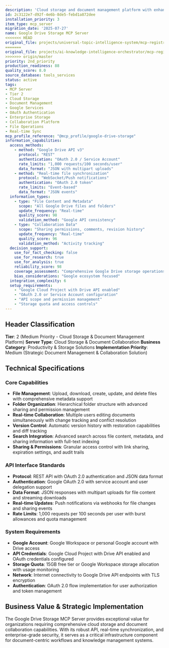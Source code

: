 ```yaml
---
description: 'Cloud storage and document management platform with enhanced enterprise features. Google Drive storage server providing comprehensive file operations, real-time collaboration, and advanced document workflow automation with enterprise security.'
id: 2c3122e7-d92f-4e6b-8de5-febd1a872dee
installation_priority: 3
item_type: mcp_server
migration_date: '2025-07-27'
name: Google Drive Storage MCP Server
<<<<<<< HEAD
original_file: projects/universal-topic-intelligence-system/mcp-registry/detailed-profiles/tier-2/google-drive-storage-server-profile.md
=======
original_file: projects/ai-knowledge-intelligence-orchestrator/mcp-registry/detailed-profiles/tier-2/google-drive-storage-server-profile.md
>>>>>>> origin/master
priority: 2nd_priority
production_readiness: 88
quality_score: 8.0
source_database: tools_services
status: active
tags:
- MCP Server
- Tier 2
- Cloud Storage
- Document Management
- Google Services
- OAuth Authentication
- Enterprise Storage
- Collaboration Platform
- File Operations
- Real-time Sync
mcp_profile_reference: "@mcp_profile/google-drive-storage"
information_capabilities:
  access_methods:
    - method: "Google Drive API v3"
      protocol: "REST"
      authentication: "OAuth 2.0 / Service Account"
      rate_limits: "1,000 requests/100 seconds/user"
      data_format: "JSON with multipart uploads"
    - method: "Real-time file synchronization"
      protocol: "WebSocket/Push notifications"
      authentication: "OAuth 2.0 token"
      rate_limits: "Event-based"
      data_format: "JSON events"
  information_types:
    - type: "File Content and Metadata"
      scope: "All Google Drive files and folders"
      update_frequency: "Real-time"
      quality_score: 98
      validation_method: "Google API consistency"
    - type: "Collaboration Data"
      scope: "Sharing permissions, comments, revision history"
      update_frequency: "Real-time"
      quality_score: 96
      validation_method: "Activity tracking"
  decision_support:
    use_for_fact_checking: false
    use_for_research: true
    use_for_analysis: true
    reliability_score: 98
    coverage_assessment: "Comprehensive Google Drive storage operations"
    bias_considerations: "Google ecosystem focused"
  integration_complexity: 6
  setup_requirements:
    - "Google Cloud Project with Drive API enabled"
    - "OAuth 2.0 or Service Account configuration"
    - "API scope and permission management"
    - "Storage quota and access controls"
---
```


## Header Classification
**Tier**: 2 (Medium Priority - Cloud Storage & Document Management Platform)
**Server Type**: Cloud Storage & Document Collaboration
**Business Category**: Productivity & Storage Solutions
**Implementation Priority**: Medium (Strategic Document Management & Collaboration Solution)

## Technical Specifications

### Core Capabilities
- **File Management**: Upload, download, create, update, and delete files with comprehensive metadata support
- **Folder Organization**: Hierarchical folder structure with advanced sharing and permission management
- **Real-time Collaboration**: Multiple users editing documents simultaneously with change tracking and conflict resolution
- **Version Control**: Automatic version history with restoration capabilities and diff tracking
- **Search Integration**: Advanced search across file content, metadata, and sharing information with full-text indexing
- **Sharing & Permissions**: Granular access control with link sharing, expiration settings, and audit trails

### API Interface Standards
- **Protocol**: REST API with OAuth 2.0 authentication and JSON data format
- **Authentication**: Google OAuth 2.0 with service account and user delegation support
- **Data Format**: JSON responses with multipart uploads for file content and streaming downloads
- **Real-time Updates**: Push notifications via webhooks for file changes and sharing events
- **Rate Limits**: 1,000 requests per 100 seconds per user with burst allowances and quota management

### System Requirements
- **Google Account**: Google Workspace or personal Google account with Drive access
- **API Credentials**: Google Cloud Project with Drive API enabled and OAuth credentials configured
- **Storage Quota**: 15GB free tier or Google Workspace storage allocation with usage monitoring
- **Network**: Internet connectivity to Google Drive API endpoints with TLS encryption
- **Authentication**: OAuth 2.0 flow implementation for user authorization and token management

## Business Value & Strategic Implementation

The Google Drive Storage MCP Server provides exceptional value for organizations requiring comprehensive cloud storage and document collaboration capabilities. With its robust API, real-time synchronization, and enterprise-grade security, it serves as a critical infrastructure component for document-centric workflows and knowledge management systems.